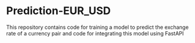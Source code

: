 # Prediction-EUR_USD
This repository contains code for training a model to predict the exchange rate of a currency pair and code for integrating this model using FastAPI
